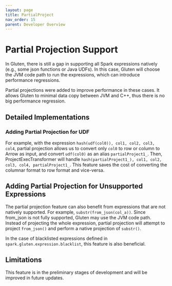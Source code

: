 ```yaml
---
layout: page
title: PartialProject
nav_order: 15
parent: Developer Overview
---
```


# Partial Projection Support

In Gluten, there is still a gap in supporting all Spark expressions natively (e.g., some json functions or Java UDFs). In this case, Gluten will choose the JVM code path to run the expressions, which can introduce performance regressions.

Partial projections were added to improve performance in these cases. It allows Gluten to minimal data copy between JVM and C++, thus there is no big performance regression. 


## Detailed Implementations

### Adding Partial Projection for UDF

For example, with the expression `hash(udf(col0)), col1, col2, col3, col4`, partial projection allows us to convert only `col0` to row or column to Arrow as input, and convert `udf(col0)` as an alias `partialProject1_`. Then, ProjectExecTransformer will handle `hash(partialProject1_), col1, col2, col3, col4, partialProject1_`. This feature saves the cost of converting the columnar format to row format and vice-versa.


## Adding Partial Projection for Unsupported Expressions

The partial projection feature can also benefit from expressions that are not natively supported. For example, `substr(from_json(col_a))`. Since from_json is not fully supported, Gluten may use the JVM code path. Instead of projecting the whole expression, partial projection will attempt to project `from_json()` and perform a native projection of `substr()`.

In the case of blacklisted expressions defined in `spark.gluten.expression.blacklist`, this feature is also beneficial. 

## Limitations

This feature is in the preliminary stages of development and will be improved in future updates.